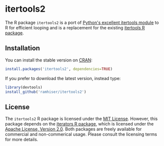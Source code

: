 # itertools2

The R package `itertools2` is a port of [Python's excellent itertools
module](https://docs.python.org/2/library/itertools.html) to R for efficient
looping and is a replacement for the existing [itertools R
package](https://r-forge.r-project.org/projects/itertools/).

## Installation

You can install the stable version on [CRAN](http://cran.r-project.org/package=itertools2):

```r
install.packages('itertools2', dependencies=TRUE)
```

If you prefer to download the latest version, instead type:

```r
library(devtools)
install_github('ramhiser/itertools2')
```

## License

The `itertools2` R package is licensed under the [MIT
License](http://opensource.org/licenses/MIT). However, this package depends on the [iterators R
package](http://cran.r-project.org/web/packages/iterators/index.html),
which is licensed under the [Apache License, Version
2.0](http://www.apache.org/licenses/LICENSE-2.0). Both packages are freely
available for commercial and non-commerical usage. Please consult the licensing
terms for more details.
